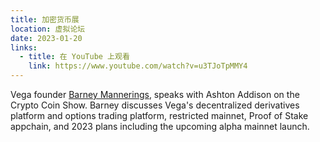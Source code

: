 ```yaml
---
title: 加密货币展
location: 虚拟论坛
date: 2023-01-20
links:
  - title: 在 YouTube 上观看
    link: https://www.youtube.com/watch?v=u3TJoTpMMY4
---
```


Vega founder <a href="https://twitter.com/barnabee" target="_blank">Barney Mannerings</a>, speaks with Ashton Addison on the Crypto Coin Show. Barney discusses Vega's decentralized derivatives platform and options trading platform, restricted mainnet, Proof of Stake appchain, and 2023 plans including the upcoming alpha mainnet launch.

